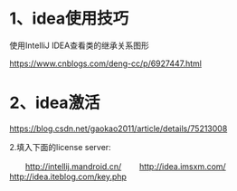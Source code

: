 

# 1、idea使用技巧

使用IntelliJ IDEA查看类的继承关系图形

https://www.cnblogs.com/deng-cc/p/6927447.html


# 2、idea激活

https://blog.csdn.net/gaokao2011/article/details/75213008

2.填入下面的license server:

　　http://intellij.mandroid.cn/
　　http://idea.imsxm.com/
　　http://idea.iteblog.com/key.php